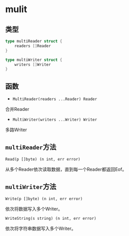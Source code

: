 # mulit

## 类型

```go
type multiReader struct {
    readers []Reader
}

type multiWriter struct {
    writers []Writer
}
```

## 函数

- `MultiReader(readers ...Reader) Reader`

合并Reader

- `MultiWriter(writers ...Writer) Writer`

多路Writer

## `multiReader`方法

`Read(p []byte) (n int, err error)`

从多个Reader依次读取数据，直到每一个Reader都返回Eof。

## `multiWriter`方法

`Write(p []byte) (n int, err error)`

依次将数据写入多个Writer。

`WriteString(s string) (n int, err error)`

依次将字符串数据写入多个Writer。
